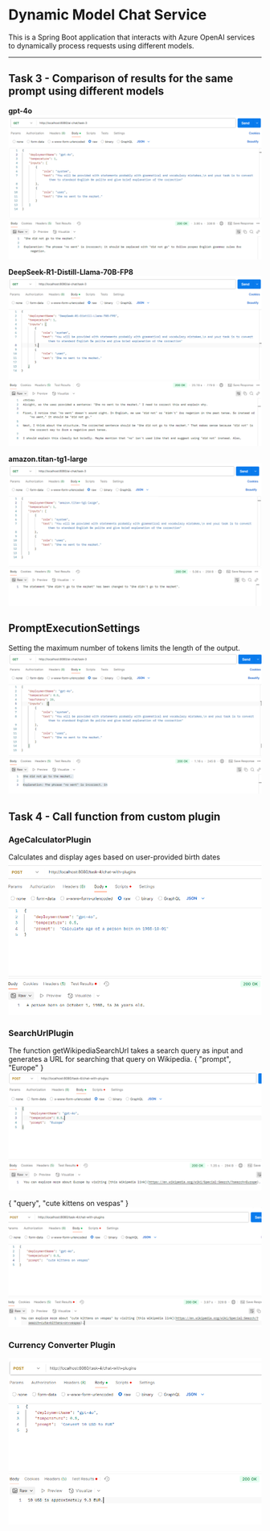 # Dynamic Model Chat Service

This is a Spring Boot application that interacts with Azure OpenAI services to dynamically process
requests using different models.

---

## Task 3 - Comparison of results for the same prompt using different models

**gpt-4o**
![img.png](img.png)

**DeepSeek-R1-Distill-Llama-70B-FP8**
![img_1.png](img_1.png)

**amazon.titan-tg1-large**
![img_2.png](img_2.png)

## PromptExecutionSettings

Setting the maximum number of tokens limits the length of the output.
![img_3.png](img_3.png)

## Task 4 - Call function from custom plugin

### AgeCalculatorPlugin

Calculates and display ages based on user-provided birth dates
![img_6.png](img_6.png)

### SearchUrlPlugin

The function getWikipediaSearchUrl takes a search query
as input and generates a URL for searching that query on Wikipedia.
{ "prompt", "Europe" }
![img_4.png](img_4.png)

{ "query", "cute kittens on vespas" }
![img_7.png](img_7.png)

### Currency Converter Plugin

![img_5.png](img_5.png)
